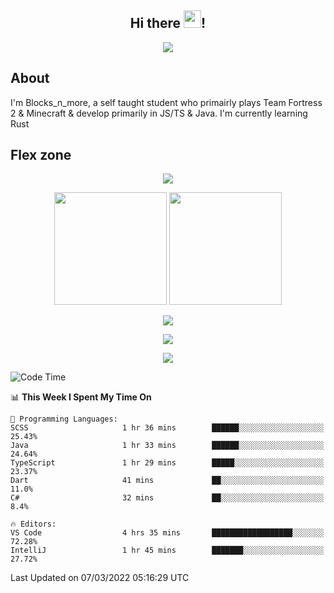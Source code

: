 <h2 align="center">
  Hi there <img src="https://media.giphy.com/media/hvRJCLFzcasrR4ia7z/giphy.gif" width="28">!
</h2>

<p align="center">
  <img src="https://forthebadge.com/images/badges/0-percent-optimized.svg">
</p>

## About
I'm Blocks_n_more, a self taught student who primairly plays Team Fortress 2 & Minecraft & develop primarily in JS/TS & Java. I'm currently learning Rust

## Flex zone
<p align="center">
 <img src="https://github-profile-summary-cards.vercel.app/api/cards/profile-details?username=Blocksnmore&theme=github_dark">
</p>
<p align="center">
 <img height="180em" src="https://github-readme-stats.vercel.app/api?username=Blocksnmore&show_icons=true&theme=dark&hide_border=true">
 <img height="180em" src="https://github-readme-stats.vercel.app/api/top-langs/?username=Blocksnmore&layout=compact&theme=dark&hide_border=true"> 
</p>
<p align="center">
 <img src="https://github-readme-streak-stats.herokuapp.com/?user=Blocksnmore&theme=dark&hide_border=true">
</p>
<p align="center">
 <img src="https://activity-graph.herokuapp.com/graph?username=Blocksnmore&theme=github&hide_border=true"> 
</p>
<p align="center">
 <img src="https://github-profile-trophy.vercel.app/?username=Blocksnmore&theme=nord">
</p>

<!--START_SECTION:waka-->
![Code Time](http://img.shields.io/badge/Code%20Time-238%20hrs%2036%20mins-blue)

📊 **This Week I Spent My Time On** 

```text
💬 Programming Languages: 
SCSS                     1 hr 36 mins        ██████░░░░░░░░░░░░░░░░░░░   25.43% 
Java                     1 hr 33 mins        ██████░░░░░░░░░░░░░░░░░░░   24.64% 
TypeScript               1 hr 29 mins        █████░░░░░░░░░░░░░░░░░░░░   23.37% 
Dart                     41 mins             ██░░░░░░░░░░░░░░░░░░░░░░░   11.0% 
C#                       32 mins             ██░░░░░░░░░░░░░░░░░░░░░░░   8.4%

🔥 Editors: 
VS Code                  4 hrs 35 mins       ██████████████████░░░░░░░   72.28% 
IntelliJ                 1 hr 45 mins        ███████░░░░░░░░░░░░░░░░░░   27.72%

```


 Last Updated on 07/03/2022 05:16:29 UTC
<!--END_SECTION:waka-->
